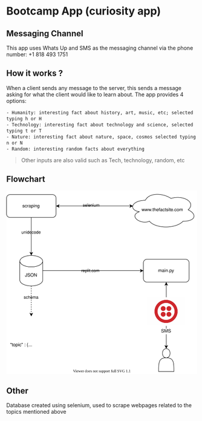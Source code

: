# Bootcamp App (curiosity app)

## Messaging Channel
This app uses Whats Up and SMS as the messaging channel via the phone number: +1 818 493 1751

## How it works ?
When a client sends any message to the server, this sends a message asking for 
what the client would like to learn about. The app provides 4 options:

    - Humanity: interesting fact about history, art, music, etc; selected typing h or H
    - Technology: interesting fact about technology and science, selected typing t or T
    - Nature: interesting fact about nature, space, cosmos selected typing n or N
    - Random: interesting random facts about everything

 > Other inputs are also valid such as Tech, technology, random, etc

## Flowchart
<p align="center">
    <img src="./assets/curiosity-app-flowchart.svg" alt="flowchart" />
</p>

## Other
Database created using selenium, used to scrape webpages related to the topics mentioned above

